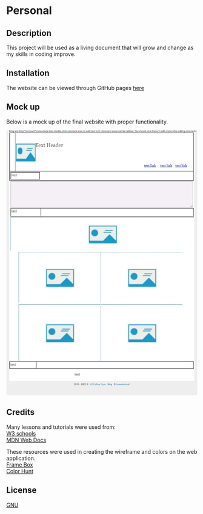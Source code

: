 # Personal

## Description
  This project will be used as a living document that will grow and change as my skills in coding improve.
  

## Installation

  The website can be viewed through GitHub pages [here](https://ydennekrf.github.io/Mega-L/index.html)

## Mock up
  
Below is a mock up of the final website with proper functionality.
  
  ![mock up](/assets/wireframe.jpg)

## Credits
  Many lessons and tutorials were used from:
  <br>
  [W3 schools](https://www.w3schools.com/)
  <br>
  [MDN Web Docs](https://developer.mozilla.org/en-US/)
  <br>
  
  These resources were used in creating the wireframe and colors on the web application.
  <br>
  [Frame Box](http://framebox.org/)
  <br>
  [Color Hunt](https://colorhunt.co/)

## License
[GNU](https://choosealicense.com/licenses/gpl-3.0/#)
